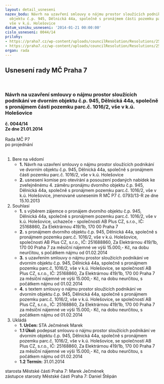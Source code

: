 ```yaml
---
layout: detail_usneseni
nazev_bodu: Návrh na uzavření smlouvy o nájmu prostor sloužících podnikání ve dvorním
  objektu č.p. 945, Dělnická 44a, společně s pronájmem části pozemku parc.č. 1016/2,
  vše v k.ú. Holešovice
datum_vzniku_usneseni: '2014-01-21 00:00:00'
cislo_usneseni: 0044/14
prilohy:
- https://praha7.cz/wp-content/uploads/councilResolution/Resolutions/25337/3-14-priloha_1_zamer_pronajmu_delnicka44a.pdf
- https://praha7.cz/wp-content/uploads/councilResolution/Resolutions/25337/3-14-priloha_4_usneseni_rmcp7_0793_13_r_zamer_pronajmu_delnicka44a.pdf
organ: rada
---
```

<div id="ucUsn_pList" class="usn">
	<span><h2>Usnesení rady MČ Praha 7 </h2>
<br></span><div class="standBody">
<span><h3>Návrh na uzavření smlouvy o nájmu prostor sloužících podnikání ve dvorním objektu č.p. 945, Dělnická 44a, společně s pronájmem části pozemku parc.č. 1016/2, vše v k.ú. Holešovice</h3></span><div class="center">
		<strong>č. 0044/14</strong><br>
	</div>
<div class="center">
		<strong>Ze dne 21.01.2014</strong><br><br>
	</div>Rada MČ P7<br> po projednání<br><br><ol>
<li>Bere na vědomí<ul>
<li>
<strong>1.</strong> Návrh na uzavření smlouvy o nájmu prostor sloužících podnikání ve dvorním objektu č.p. 945, Dělnická 44a, společně s pronájmem části pozemku parc.č. 1016/2, vše v k.ú. Holešovice</li>
<li>
<strong>2.</strong> usnesení komise pro otevírání a posouzení podaných nabídek ke zveřejněnému 4. záměru pronájmu dvorního objektu č.p. 945, Dělnická 44a, společně s pronájmem pozemku parc.č. 1016/2, vše v k.ú. Holešovice, jmenované usnesením R MČ P7 č. 0793/13-R ze dne 15.10.2013</li>
</ul>
</li>
<li>Souhlasí<ul>
<li>
<strong>1.</strong> s výběrem zájemce o pronájem dvorního objektu č.p. 945, Dělnická 44a, společně s pronájmem pozemku parc.č. 1016/2, vše v k.ú. Holešovice, uchazeče - společnosti AB Plus CZ, s.r.o., IČ: 25168860, Za Elektrárnou 419/1b, 170 00 Praha 7</li>
<li>
<strong>2.</strong> s pronájmem dvorního objektu č.p. 945, Dělnická 44a, společně s pronájmem pozemku parc.č. 1016/2, vše v k.ú. Holešovice, společnosti AB Plus CZ, s.r.o., IČ: 251688860, Za Elektrárnou 419/1b, 170 00 Praha 7 za měsíční nájemné ve výši 15.000,- Kč, na dobu neurčitou, s počátkem nájmu od 01.02.2014</li>
<li>
<strong>3.</strong> s uzavřením smlouvy o nájmu prostor sloužících podnikání ve dvorním objektu č.p. 945, Dělnická 44a, společně s pronájmem pozemku parc.č. 1016/2, vše v k.ú. Holešovice, se společností AB Plus CZ, s.r.o., IČ: 25168860, Za Elektrárnou 419/1b, 170 00 Praha 7 za měsíční nájemné ve výši 15.000,- Kč, na dobu neurčitou, s počátkem nájmu od 01.02.2014</li>
<li>
<strong>4.</strong> s textem smlouvy o nájmu prostor sloužících podnikání ve dvorním objektu č.p. 945, Dělnická 44a, společně s pronájmem pozemku parc.č. 1016/2, vše v k.ú. Holešovice, se společností AB Plus CZ, s.r.o., IČ: 25168860, Za Elektrárnou 419/1b, 170 00 Praha 7 za měsíční nájemné ve výši 15.000,- Kč, na dobu neurčitou, s počátkem nájmu od 01.02.2014</li>
</ul>
</li>
<li>Ukládá<ul>
<li>
<strong>1. Určen: </strong>STA Ječmének Marek</li>
<li>
<strong>1.1 Úkol: </strong>podepsat smlouvu o nájmu prostor sloužících podnikání ve dvorním objektu č.p. 945, Dělnická 44a, společně s pronájmem pozemku parc.č. 1016/2, vše v k.ú. Holešovice, se společností AB Plus CZ, s.r.o., IČ: 25168860,  Za Elektrárnou 419/1b, 170 00 Praha 7 za měsíční nájemné ve výši  15.000,- Kč, na dobu neurčitou, s počátkem nájmu od 01.02.2014</li>
<li>
<strong>1.2 Termín: </strong>31.01.2014</li>
</ul>
</li>
</ol>starosta Městské části Praha 7: Marek Ječmének<br>zástupce starosty Městské části Praha 7: Daniel Štěpán 
</div>
</div>
